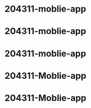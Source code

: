 # 204311-moblie-app
# 204311-moblie-app
# 204311-moblie-app
# 204311-Moblie-app
# 204311-Moblie-app
